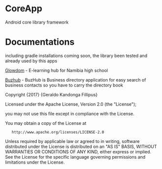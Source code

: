 # CoreApp
Android core library framework
# Documentations 
including gradle installations coming soon, the library been tested and already used by this apps

[Glowdom](glowdom.com) - E-learning hub for Namibia high school

[Buzhub]() - BuzHub is Business directory application for easy search of business contacts so you have to carry the directory book




Copyright {2017} {Geraldo Kandonga Fillipus}

   Licensed under the Apache License, Version 2.0 (the "License");
   
   you may not use this file except in compliance with the License.
   
   You may obtain a copy of the License at

       http://www.apache.org/licenses/LICENSE-2.0

   Unless required by applicable law or agreed to in writing, software
   distributed under the License is distributed on an "AS IS" BASIS,
   WITHOUT WARRANTIES OR CONDITIONS OF ANY KIND, either express or implied.
   See the License for the specific language governing permissions and
   limitations under the License.
